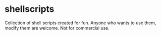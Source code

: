 # shellscripts
Collection of shell scripts created for fun. Anyone who wants to use them, modify them are welcome. Not for commercial use.
